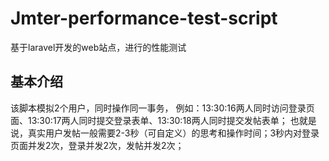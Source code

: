# Jmter-performance-test-script
基于laravel开发的web站点，进行的性能测试
## 基本介绍
该脚本模拟2个用户，同时操作同一事务，
例如：13:30:16两人同时访问登录页面、13:30:17两人同时提交登录表单、13:30:18两人同时提交发帖表单；
也就是说，真实用户发帖一般需要2-3秒（可自定义）的思考和操作时间；3秒内对登录页面并发2次，登录并发2次，发帖并发2次；
